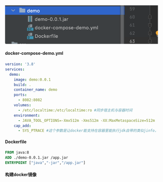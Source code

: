 ![image-20210924205555899](images/image-20210924205555899.png)



#### docker-compose-demo.yml

```yaml
version: '3.8'
services:
  demo:
    image: demo:0.0.1
    build: .
    container_name: demo
    ports:
      - 8082:8082
    volumes:
      - /etc/localtime:/etc/localtime:ro #同步宿主机与容器时间
    environment:
      - JAVA_TOOL_OPTIONS=-Xmx512m -Xms512m -XX:MaxMetaspaceSize=512m
    cap_add:
      - SYS_PTRACE #这个参数是让docker能支持在容器里能执行jdk自带的类似jinfo，jmap这些命令

```



#### Dockerfile

```dockerfile
FROM java:8
ADD ./demo-0.0.1.jar /app.jar
ENTRYPOINT ["java","-jar","/app.jar"]
```



#### 构建docker镜像

```bash
```


